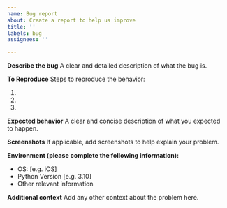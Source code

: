 ```yaml
---
name: Bug report
about: Create a report to help us improve
title: ''
labels: bug
assignees: ''

---
```


**Describe the bug**
A clear and detailed description of what the bug is.

**To Reproduce**
Steps to reproduce the behavior:

1.
2.
3.

**Expected behavior**
A clear and concise description of what you expected to happen.

**Screenshots**
If applicable, add screenshots to help explain your problem.

**Environment (please complete the following information):**
- OS: [e.g. iOS]
- Python Version [e.g. 3.10]
- Other relevant information

**Additional context**
Add any other context about the problem here.
